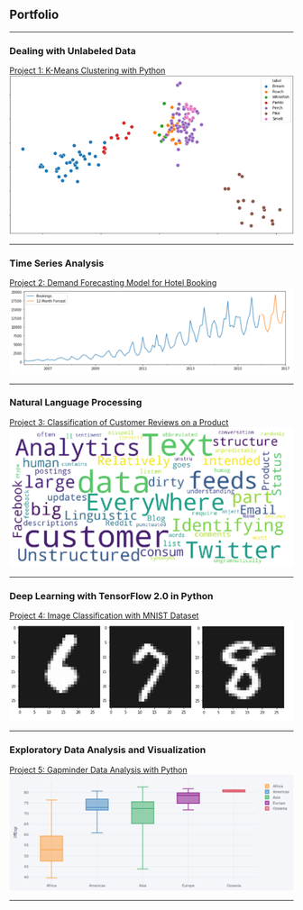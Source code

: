 ## Portfolio

---

### Dealing with Unlabeled Data 
[Project 1: K-Means Clustering with Python](/KM/KMeans.html)
<img src="images/km2.PNG?raw=true"/>

---
### Time Series Analysis
[Project 2: Demand Forecasting Model for Hotel Booking](/TSA/TSA.html)
<img src="images/p4_1.PNG?raw=true"/>

---
### Natural Language Processing 
[Project 3: Classification of Customer Reviews on a Product](/NLP/GitHub_NLP_P1.html)
<img src="images/pic_1.PNG?raw=true"/>

---
### Deep Learning with TensorFlow 2.0 in Python
[Project 4: Image Classification with MNIST Dataset](/DL/DL_TF2.0_1.html)
<img src="images/p2.PNG?raw=true"/>

---
### Exploratory Data Analysis and Visualization 
[Project 5: Gapminder Data Analysis with Python](/EDA/EDA.html)
<img src="images/eda.PNG?raw=true"/>

---
